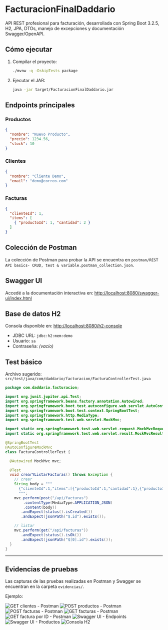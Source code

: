 # FacturacionFinalDaddario

API REST profesional para facturación, desarrollada con Spring Boot 3.2.5, H2, JPA, DTOs, manejo de excepciones y documentación Swagger/OpenAPI.

## Cómo ejecutar

1. Compilar el proyecto:
   ```bash
   ./mvnw -q -DskipTests package
   ```
2. Ejecutar el JAR:
   ```bash
   java -jar target/FacturacionFinalDaddario.jar
   ```

## Endpoints principales

### Productos
  ```json
  {
    "nombre": "Nuevo Producto",
    "precio": 1234.56,
    "stock": 10
  }
  ```

### Clientes
  ```json
  {
    "nombre": "Cliente Demo",
    "email": "demo@correo.com"
  }
  ```

### Facturas
  ```json
  {
    "clienteId": 1,
    "items": [
      { "productoId": 1, "cantidad": 2 }
    ]
  }
  ```

## Colección de Postman
La colección de Postman para probar la API se encuentra en `postman/REST API basics- CRUD, test & variable.postman_collection.json`.
## Swagger UI

Accedé a la documentación interactiva en:
[http://localhost:8080/swagger-ui/index.html](http://localhost:8080/swagger-ui/index.html)

## Base de datos H2

Consola disponible en:
[http://localhost:8080/h2-console](http://localhost:8080/h2-console)

- JDBC URL: `jdbc:h2:mem:demo`
- Usuario: `sa`
- Contraseña: *(vacío)*

## Test básico

Archivo sugerido: `src/test/java/com/daddario/facturacion/FacturaControllerTest.java`

```java
package com.daddario.facturacion;

import org.junit.jupiter.api.Test;
import org.springframework.beans.factory.annotation.Autowired;
import org.springframework.boot.test.autoconfigure.web.servlet.AutoConfigureMockMvc;
import org.springframework.boot.test.context.SpringBootTest;
import org.springframework.http.MediaType;
import org.springframework.test.web.servlet.MockMvc;

import static org.springframework.test.web.servlet.request.MockMvcRequestBuilders.*;
import static org.springframework.test.web.servlet.result.MockMvcResultMatchers.*;

@SpringBootTest
@AutoConfigureMockMvc
class FacturaControllerTest {

  @Autowired MockMvc mvc;

  @Test
  void crearYListarFacturas() throws Exception {
    // crear
    String body = """
      {"clienteId":1,"items":[{"productoId":1,"cantidad":1},{"productoId":2,"cantidad":2}]}
      """;
    mvc.perform(post("/api/facturas")
        .contentType(MediaType.APPLICATION_JSON)
        .content(body))
       .andExpect(status().isCreated())
       .andExpect(jsonPath("$.id").exists());

    // listar
    mvc.perform(get("/api/facturas"))
       .andExpect(status().isOk())
       .andExpect(jsonPath("$[0].id").exists());
  }
}
```

---

## Evidencias de pruebas

Las capturas de las pruebas realizadas en Postman y Swagger se encuentran en la carpeta `evidencias/`.

Ejemplo:

![GET clientes - Postman](evidencias/get_clientes_postman.png)
![POST productos - Postman](evidencias/post_productos_postman.png)
![POST facturas - Postman](evidencias/post_facturas_postman.png)
![GET facturas - Postman](evidencias/get_facturas_postman.png)
![GET factura por ID - Postman](evidencias/get_factura_id_postman.png)
![Swagger UI - Endpoints](evidencias/swagger_endpoints.png)
![Swagger UI - Productos](evidencias/swagger_productos.png)
![Consola H2](evidencias/h2_console.png)
